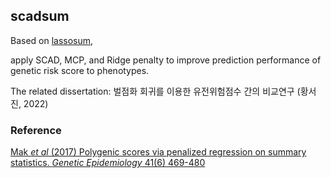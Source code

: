 ## scadsum

Based on [lassosum](https://github.com/tshmak/lassosum),

apply SCAD, MCP, and Ridge penalty to improve prediction performance of genetic risk score to phenotypes.

The related dissertation: 벌점화 회귀를 이용한 유전위험점수 간의 비교연구 (황서진, 2022)

### Reference
[Mak _et al_ (2017) Polygenic scores via penalized regression on summary statistics. _Genetic Epidemiology_ 41(6) 469-480](https://onlinelibrary.wiley.com/doi/abs/10.1002/gepi.22050)
